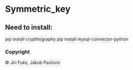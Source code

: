 # Symmetric_key

## Need to install:
pip install crypthography
pip install mysql-connector-python

### Copyright
© Jiri Fuks, Jakub Pavlovic